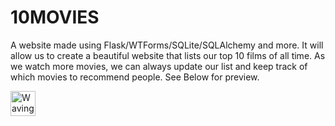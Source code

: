 # 10MOVIES
A website made using Flask/WTForms/SQLite/SQLAlchemy and more. It will allow us to create a beautiful website that lists our top 10 films of all time. As we watch more movies, we can always update our list and keep track of which movies to recommend people. See Below for preview.

<img src="gifs/wave.gif" 
         alt="Waving hand animated gif"
         height="40"
         width="40"/>

